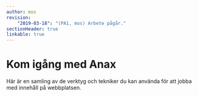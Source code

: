 ```yaml
---
author: mos
revision:
    "2019-03-18": "(PA1, mos) Arbete pågår."
sectionHeader: true
linkable: true
---
```

Kom igång med Anax
=========================

Här är en samling av de verktyg och tekniker du kan använda för att jobba med innehåll på webbplatsen.
